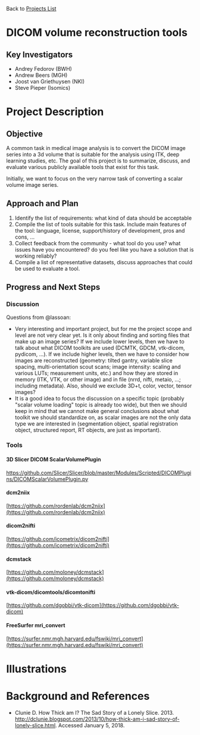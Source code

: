 Back to [Projects List](../../README.md#ProjectsList)

# DICOM volume reconstruction tools

## Key Investigators

- Andrey Fedorov (BWH)
- Andrew Beers (MGH)
- Joost van Griethuysen (NKI)
- Steve Pieper (Isomics)

# Project Description

## Objective

A common task in medical image analysis is to convert the DICOM image series into a 3d volume that is suitable for the analysis using ITK, deep learning studies, etc. The goal of this project is to summarize, discuss, and evaluate various publicly available tools that exist for this task.

Initially, we want to focus on the very narrow task of converting a scalar volume image series.

## Approach and Plan

1. Identify the list of requirements: what kind of data should be acceptable
1. Compile the list of tools suitable for this task. Include main features of the tool: language, license, support/history of development, pros and cons, ...
1. Collect feedback from the community - what tool do you use? what issues have you encountered? do you feel like you have a solution that is working reliably?
1. Compile a list of representative datasets, discuss approaches that could be used to evaluate a tool.

## Progress and Next Steps
<!--Describe progress and next steps in a few bullet points as you are making progress.-->

### Discussion

Questions from @lassoan:
- Very interesting and important project, but for me the project scope and level are not very clear yet. Is it only about finding and sorting files that make up an image series? If we include lower levels, then we have to talk about what DICOM toolkits are used (DCMTK, GDCM, vtk-dicom, pydicom, ...). If we include higher levels, then we have to consider how images are reconstructed (geometry: tilted gantry, variable slice spacing, multi-orientation scout scans; image intensity: scaling and various LUTs; measurement units, etc.) and how they are stored in memory (ITK, VTK, or other image) and in file (nrrd, nifti, metaio, ...; including metadata). Also, should we exclude 3D+t, color, vector, tensor images?
- It is a good idea to focus the discussion on a specific topic (probably "scalar volume loading" topic is already too wide), but then we should keep in mind that we cannot make general conclusions about what toolkit we should standardize on, as scalar images are not the only data type we are interested in (segmentation object, spatial registration object, structured report, RT objects, are just as important).

### Tools

#### 3D Slicer DICOM ScalarVolumePlugin

[https://github.com/Slicer/Slicer/blob/master/Modules/Scripted/DICOMPlugins/DICOMScalarVolumePlugin.py
](https://github.com/Slicer/Slicer/blob/master/Modules/Scripted/DICOMPlugins/DICOMScalarVolumePlugin.py)

#### dcm2niix

[https://github.com/rordenlab/dcm2niix](https://github.com/rordenlab/dcm2niix)

#### dicom2nifti

[https://github.com/icometrix/dicom2nifti](https://github.com/icometrix/dicom2nifti)

#### dcmstack

[https://github.com/moloney/dcmstack](https://github.com/moloney/dcmstack)

#### vtk-dicom/dicomtools/dicomtonifti

[https://github.com/dgobbi/vtk-dicom](https://github.com/dgobbi/vtk-dicom)

#### FreeSurfer mri_convert

[https://surfer.nmr.mgh.harvard.edu/fswiki/mri_convert](https://surfer.nmr.mgh.harvard.edu/fswiki/mri_convert)

# Illustrations

<!--Add pictures and links to videos that demonstrate what has been accomplished.-->

# Background and References

* Clunie D. How Thick am I? The Sad Story of a Lonely Slice. 2013. http://dclunie.blogspot.com/2013/10/how-thick-am-i-sad-story-of-lonely-slice.html. Accessed January 5, 2018.
